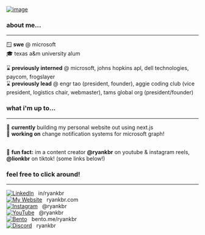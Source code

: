 <!--
![image](https://github.com/ryankbr/ryankbr/assets/73092944/f38b24d6-0af5-4d7a-8f77-49994db83552)<!-- 
<div align='center'>
    <a href="https://ryankbr.me">
        <img src="https://i.ibb.co/8xgV8sp/Wyan-Logo-HD.png" alt="RyanKbr" width="100">
    </a><br>
</div>

<h1 align='center'> hi! i'm ryan 🐯</h1> 
-->

<a href="https://ryankbr.com" target="_blank">![image](https://yt3.googleusercontent.com/2J5CKUAF1wueSb1mZtir2v4ZAGmR9kHbyM4rWn45foMFhELeQR65QlJz2VWmMvP5HOAomRw6jA=w1707-fcrop64=1,00005a57ffffa5a8-k-c0xffffffff-no-nd-rj)</a>

### about me...
---
🪟 **swe** @ microsoft<br>
🎓 texas a&m university alum

⌛ **previously interned** @ microsoft, johns hopkins apl, dell technologies, paycom, frogslayer<br>
⌛ **previously lead** @ engr tao (president, founder), aggie coding club (vice president, logistics chair, webmaster), tams global org (president/founder)

### what i'm up to...
---
<!-- 🤝 **looking for** 2025 new grad swe roles! <br> -->
🔬 **currently** building my personal website out using next.js<br>
🌱 **working on** change notification systems for microsoft graph!<br>
<br>
<!-- 💬 **ask me about** my content, projects, skincare, consumer tech, or fitness!<br> -->
🦁 **fun fact:** im a content creator **@ryankbr** on youtube & instagram reels, **@lionkbr** on tiktok! (some links below!)
 

### feel free to click around!
---
[![LinkedIn](https://cdn-icons-png.flaticon.com/24/3536/3536505.png)](https://linkedin.com/in/ryankbr) &nbsp; in/ryankbr <br>
[![My Website](https://creatorspace.imgix.net/users/clknie60v04gks501idqzjvve/GlawgzQmAIY1lEXJ-97A0DAB3-DD84-400F-A7EE-43610493A379.jpg?w=24&h=24)](https://ryankbr.com) &nbsp; ryankbr.com <br>
[![Instagram](https://cdn-icons-png.flaticon.com/24/3955/3955027.png)](https://instagram.com/ryankbr) &nbsp; @ryankbr <br>
[![YouTube](https://cdn-icons-png.flaticon.com/24/1384/1384060.png)](https://youtube.com/@ryankbr) &nbsp; @ryankbr <br>
[![Bento](https://cdn-icons-png.flaticon.com/24/8710/8710174.png)](https://bento.me/ryankbr)  &nbsp; bento.me/ryankbr <br>
[![Discord](https://cdn-icons-png.flaticon.com/24/5968/5968756.png)](https://discord.com/users/283467779951034368)  &nbsp; ryankbr <br>



</div>


<!--
### i used to be a...<br>
---
💡 officer & **webmaster** @ aggie coding club<br>
🐸 swe @ frogslayer<br>
✈️ swe & ml intern @ jhuapl<br>
💵 technology summer engagement program intern @ paycom<br>
💻 emerge scholar @ dell technologies<br>
⛺️ project manager @ leetcamp<br><br>
-->
